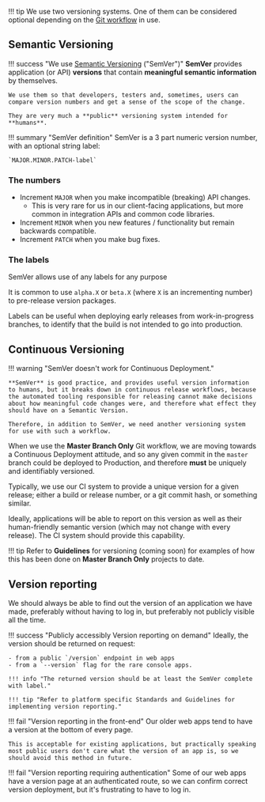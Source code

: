 !!! tip
    We use two versioning systems. One of them can be considered optional depending on the [Git workflow] in use.

[git workflow]: ./version-control

## Semantic Versioning

!!! success "We use [Semantic Versioning] (&quot;SemVer&quot;)"
    **SemVer** provides application (or API) **versions** that contain **meaningful semantic information** by themselves.

    We use them so that developers, testers and, sometimes, users can compare version numbers and get a sense of the scope of the change.

    They are very much a **public** versioning system intended for **humans**.

!!! summary "SemVer definition"
    SemVer is a 3 part numeric version number, with an optional string label:
    
    `MAJOR.MINOR.PATCH-label`

### The numbers

- Increment `MAJOR` when you make incompatible (breaking) API changes.
    - This is very rare for us in our client-facing applications, but more common in integration APIs and common code libraries.
- Increment `MINOR` when you new features / functionality but remain backwards compatible.
- Increment `PATCH` when you make bug fixes.

### The labels

SemVer allows use of any labels for any purpose

It is common to use `alpha.X` or `beta.X` (where `X` is an incrementing number) to pre-release version packages.

Labels can be useful when deploying early releases from work-in-progress branches, to identify that the build is not intended to go into production.

[semantic versioning]: http://semver.org

## Continuous Versioning

!!! warning "SemVer doesn't work for Continuous Deployment."

    **SemVer** is good practice, and provides useful version information to humans, but it breaks down in continuous release workflows, because the automated tooling responsible for releasing cannot make decisions about how meaningful code changes were, and therefore what effect they should have on a Semantic Version.

    Therefore, in addition to SemVer, we need another versioning system for use with such a workflow.

When we use the **Master Branch Only** Git workflow, we are moving towards a Continuous Deployment attitude, and so any given commit in the `master` branch could be deployed to Production, and therefore **must** be uniquely and identifiably versioned.

Typically, we use our CI system to provide a unique version for a given release; either a build or release number, or a git commit hash, or something similar.

Ideally, applications will be able to report on this version as well as their human-friendly semantic version (which may not change with every release). The CI system should provide this capability.

!!! tip
    Refer to **Guidelines** for versioning (coming soon) for examples of how this has been done on **Master Branch Only** projects to date.

## Version reporting

We should always be able to find out the version of an application we have made, preferably without having to log in, but preferably not publicly visible all the time.

!!! success "Publicly accessibly Version reporting on demand"
    Ideally, the version should be returned on request:
    
    - from a public `/version` endpoint in web apps
    - from a `--version` flag for the rare console apps.
    
    !!! info "The returned version should be at least the SemVer complete with label."
    
    !!! tip "Refer to platform specific Standards and Guidelines for implementing version reporting."

!!! fail "Version reporting in the front-end"
    Our older web apps tend to have a version at the bottom of every page.
    
    This is acceptable for existing applications, but practically speaking most public users don't care what the version of an app is, so we should avoid this method in future.

!!! fail "Version reporting requiring authentication"
    Some of our web apps have a version page at an authenticated route, so we can confirm correct version deployment, but it's frustrating to have to log in.